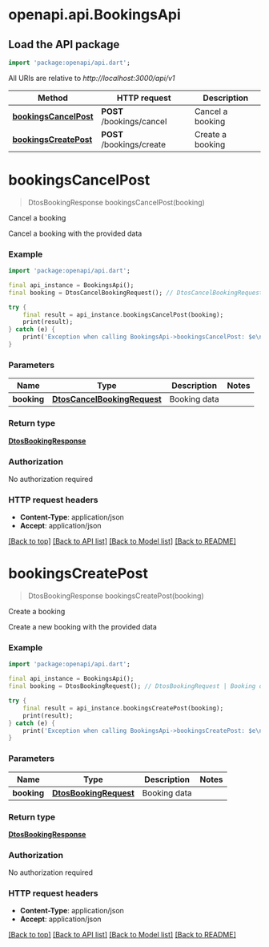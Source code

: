 # openapi.api.BookingsApi

## Load the API package
```dart
import 'package:openapi/api.dart';
```

All URIs are relative to *http://localhost:3000/api/v1*

Method | HTTP request | Description
------------- | ------------- | -------------
[**bookingsCancelPost**](BookingsApi.md#bookingscancelpost) | **POST** /bookings/cancel | Cancel a booking
[**bookingsCreatePost**](BookingsApi.md#bookingscreatepost) | **POST** /bookings/create | Create a booking


# **bookingsCancelPost**
> DtosBookingResponse bookingsCancelPost(booking)

Cancel a booking

Cancel a booking with the provided data

### Example
```dart
import 'package:openapi/api.dart';

final api_instance = BookingsApi();
final booking = DtosCancelBookingRequest(); // DtosCancelBookingRequest | Booking data

try {
    final result = api_instance.bookingsCancelPost(booking);
    print(result);
} catch (e) {
    print('Exception when calling BookingsApi->bookingsCancelPost: $e\n');
}
```

### Parameters

Name | Type | Description  | Notes
------------- | ------------- | ------------- | -------------
 **booking** | [**DtosCancelBookingRequest**](DtosCancelBookingRequest.md)| Booking data | 

### Return type

[**DtosBookingResponse**](DtosBookingResponse.md)

### Authorization

No authorization required

### HTTP request headers

 - **Content-Type**: application/json
 - **Accept**: application/json

[[Back to top]](#) [[Back to API list]](../README.md#documentation-for-api-endpoints) [[Back to Model list]](../README.md#documentation-for-models) [[Back to README]](../README.md)

# **bookingsCreatePost**
> DtosBookingResponse bookingsCreatePost(booking)

Create a booking

Create a new booking with the provided data

### Example
```dart
import 'package:openapi/api.dart';

final api_instance = BookingsApi();
final booking = DtosBookingRequest(); // DtosBookingRequest | Booking data

try {
    final result = api_instance.bookingsCreatePost(booking);
    print(result);
} catch (e) {
    print('Exception when calling BookingsApi->bookingsCreatePost: $e\n');
}
```

### Parameters

Name | Type | Description  | Notes
------------- | ------------- | ------------- | -------------
 **booking** | [**DtosBookingRequest**](DtosBookingRequest.md)| Booking data | 

### Return type

[**DtosBookingResponse**](DtosBookingResponse.md)

### Authorization

No authorization required

### HTTP request headers

 - **Content-Type**: application/json
 - **Accept**: application/json

[[Back to top]](#) [[Back to API list]](../README.md#documentation-for-api-endpoints) [[Back to Model list]](../README.md#documentation-for-models) [[Back to README]](../README.md)

